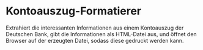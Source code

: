 # Kontoauszug-Formatierer

Extrahiert die interessanten Informationen aus einem Kontoauszug der Deutschen Bank, 
gibt die Informationen als HTML-Datei aus, und öffnet den Browser auf der erzeugten Datei, sodass diese gedruckt werden kann.
